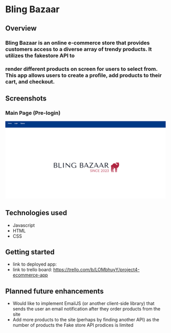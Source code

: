 # **Bling Bazaar**

## Overview
### Bling Bazaar is an online e-commerce store that provides customers access to a diverse array of trendy products. It utilizes the fakestore API to 
### render different products on screen for users to select from. This app allows users to create a profile, add products to their cart, and checkout.

## Screenshots 
### Main Page (Pre-login)
![Alt Text](react-app/src/assets/Readme_images/Main_Page.png)


## Technologies used
- Javascript
- HTML
- CSS

## Getting started
- link to deployed app: 
- link to trello board: https://trello.com/b/LOMbhuyY/project4-ecommerce-app

## Planned future enhancements
- Would like to implement EmailJS (or another client-side library) that sends the user an email notification after they order products from the site
- Add more products to the site (perhaps by finding another API) as the number of products the Fake store API prodices is limited
